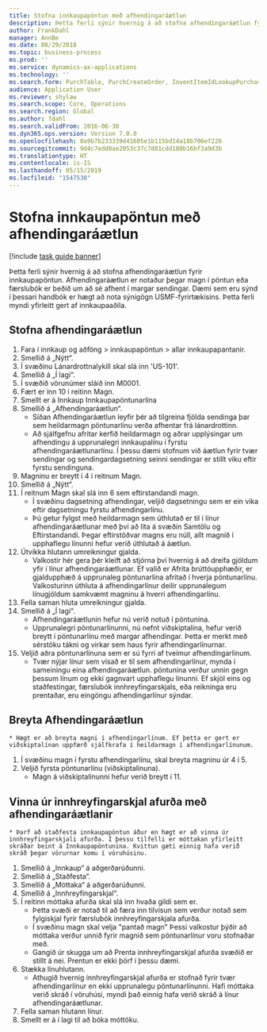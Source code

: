 ```yaml
---
title: Stofna innkaupapöntun með afhendingaráætlun
description: Þetta ferli sýnir hvernig á að stofna afhendingaráætlun fyrir innkaupapöntun.
author: FrankDahl
manager: AnnBe
ms.date: 08/29/2018
ms.topic: business-process
ms.prod: ''
ms.service: dynamics-ax-applications
ms.technology: ''
ms.search.form: PurchTable, PurchCreateOrder, InventItemIdLookupPurchase, PurchDeliverySchedule, PurchEditLines
audience: Application User
ms.reviewer: shylaw
ms.search.scope: Core, Operations
ms.search.region: Global
ms.author: fdahl
ms.search.validFrom: 2016-06-30
ms.dyn365.ops.version: Version 7.0.0
ms.openlocfilehash: 0a9b7b233339d41605e1b115bd14a18b706ef226
ms.sourcegitcommit: 9d4c7edd0ae2053c37c7d81cdd180b16bf3a9d3b
ms.translationtype: HT
ms.contentlocale: is-IS
ms.lasthandoff: 05/15/2019
ms.locfileid: "1547538"
---
```

# <a name="create-a-purchase-order-with-a-delivery-schedule"></a>Stofna innkaupapöntun með afhendingaráætlun

[!include [task guide banner](../../includes/task-guide-banner.md)]

Þetta ferli sýnir hvernig á að stofna afhendingaráætlun fyrir innkaupapöntun. Afhendingaráætlun er notaður þegar magn í pöntun eða færslubók er beðið um að sé afhent í margar sendingar. Dæmi sem eru sýnd í þessari handbók er hægt að nota sýnigögn USMF-fyrirtækisins. Þetta ferli myndi yfirleitt gert af innkaupaaðila.


## <a name="create-a-delivery-schedule"></a>Stofna afhendingaráætlun
1. Fara í innkaup og aðföng > innkaupapöntun  > allar innkaupapantanir.
2. Smellið á „Nýtt“.
3. Í svæðinu Lánardrottnalykill skal slá inn 'US-101'.
4. Smellið á „Í lagi“.
5. Í svæðið vörunúmer sláið inn M0001.
6. Fært er inn 10 í reitinn Magn.
7. Smellt er á Innkaup Innkaupapöntunarlína
8. Smellið á „Afhendingaráætlun“.
    * Síðan Afhendingaráætlun leyfir þér að tilgreina fjölda sendinga þar sem heildarmagn pöntunarlínu verða afhentar frá lánardrottinn.  
    * Að sjálfgefnu afritar kerfið heildarmagn og aðrar upplýsingar um afhendingu á upprunalegri innkaupalínu í fyrstu afhendingaráætlunarlínu. Í þessu dæmi stofnum við áætlun fyrir tvær sendingar og sendingardagsetning seinni sendingar er stillt viku eftir fyrstu sendinguna.  
9. Magninu er breytt í 4 í reitnum Magn.
10. Smellið á „Nýtt“.
11. Í reitnum Magn skal slá inn 6 sem eftirstandandi magn.
    * Í svæðinu dagsetning afhendingar, veljið dagsetningu sem er ein vika eftir dagsetningu fyrstu afhendingarlínu.  
    * Þú getur fylgst með heildarmagn sem úthlutað er til í línur afhendingaráætlunar með því að líta á svæðin Samtölu og Eftirstandandi. Þegar eftirstöðvar magns eru núll, allt magnið í upphaflegu línunni hefur verið úthlutað á áætlun.  
12. Útvíkka hlutann umreikningur gjalda.
    * Valkostir hér gera þér kleift að stjórna því hvernig á að dreifa gjöldum yfir í línur afhendingaráætlunar. Ef valið er Afrita brúttóupphæðir, er gjaldupphæð á upprunaleg pöntunarlína afritað í hverja pöntunarlínu. Valkosturinn úthluta á afhendingarlínur deilir upprunalegum línugjöldum samkvæmt magninu á hverri afhendingarlínu.  
13. Fella saman hluta umreikningur gjalda.
14. Smellið á „Í lagi“.
    * Afhendingaráætlunin hefur nú verið notuð í pöntunina.  
    * Upprunalegri pöntunarlínunni, nú nefnt viðskiptalína, hefur verið breytt í pöntunarlínu með margar afhendingar. Þetta er merkt með sérstöku tákni og virkar sem haus fyrir afhendingarlínurnar.  
15. Veljið aðra pöntunarlínuna sem er sú fyrri af tveimur afhendingarlínum.
    * Tvær nýjar línur sem vísað er til sem afhendingarlínur, mynda í sameiningu eina afhendingaráætlun. pöntunina verður unnin gegn þessum línum og ekki gagnvart upphaflegu línunni. Ef skjöl eins og staðfestingar, færslubók innhreyfingarskjals, eða reikninga eru prentaðar, eru eingöngu afhendingarlínur sýndar.  

## <a name="change-the-delivery-schedule"></a>Breyta Afhendingaráætlun
    * Hægt er að breyta magni í afhendingarlínum. Ef þetta er gert er viðskiptalínan uppfærð sjálfkrafa í heildarmagn í afhendingarlínunum.  
1. Í svæðinu magn í fyrstu afhendingarlínu, skal breyta magninu úr 4 í 5.
2. Veljið fyrsta pöntunarlínu (viðskiptalínuna).
    * Magn á viðskiptalínunni hefur verið breytt í 11.  

## <a name="process-product-receipt-using-delivery-schedules"></a>Vinna úr innhreyfingarskjal afurða með afhendingaráætlanir
    * Þarf að staðfesta innkaupapöntun áður en hægt er að vinna úr innhreyfingarskjali afurða. Í þessu tilfelli er móttakan yfirleitt skráðar beint á Innkaupapöntunina. Kvittun gæti einnig hafa verið skráð þegar vörurnar komu í vöruhúsinu.  
1. Smellið á „Innkaup“ á aðgerðarúðunni.
2. Smellið á „Staðfesta“.
3. Smellið á „Móttaka“ á aðgerðarúðunni.
4. Smellið á „Innhreyfingarskjal“.
5. Í reitinn móttaka afurða skal slá inn hvaða gildi sem er.
    * Þetta svæði er notað til að færa inn tilvísun sem verður notað sem fylgiskjal fyrir færslubók innhreyfingarskjala afurða.  
    * Í svæðinu magn skal velja "pantað magn" Þessi valkostur þýðir að móttaka verður unnið fyrir magnið sem pöntunarlínur voru stofnaðar með.  
    * Gangið úr skugga um að Prenta innhreyfingarskjal afurða svæðið er stillt á nei. Prentun er ekki þörf í þessu dæmi.  
6. Stækka línuhlutann.
    * Athugið hvernig innhreyfingarskjal afurða er stofnað fyrir tvær afhendingarlínur en ekki upprunalegu pöntunarlínunni. Hafi móttaka verið skráð í vöruhúsi, myndi það einnig hafa verið skráð á línur afhendingaráætlunar.  
7. Fella saman hlutann línur.
8. Smellt er á í lagi til að bóka móttöku.

